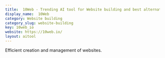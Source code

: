 ```yaml
---
title:  10Web - Trending AI tool for Website building and best alternatives
display_name:  10Web
category: Website building
category_slug: website-building
key: 10web_io
website: https://10web.io/
layout: aitool
---
```


Efficient creation and management of websites.
